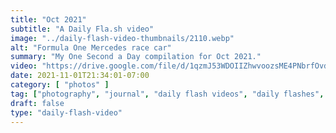 ```yaml
---
title: "Oct 2021"
subtitle: "A Daily Fla.sh video"
image: "../daily-flash-video-thumbnails/2110.webp"
alt: "Formula One Mercedes race car"
summary: "My One Second a Day compilation for Oct 2021."
video: "https://drive.google.com/file/d/1qzmJ53WDOIIZhwvoozsME4PNbrfOvdWN/preview"
date: 2021-11-01T21:34:01-07:00
category: [ "photos" ]
tag: ["photography", "journal", "daily flash videos", "daily flashes", "videos" ]
draft: false
type: "daily-flash-video"
---
```

